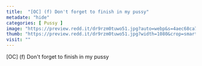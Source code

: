 ```yaml
---
title:  "[OC] (f) Don't forget to finish in my pussy"
metadate: "hide"
categories: [ Pussy ]
image: "https://preview.redd.it/dr9rzm0tuwo51.jpg?auto=webp&s=4aec68ca785ab1b9a12ae96ea74b9132927cc5f3"
thumb: "https://preview.redd.it/dr9rzm0tuwo51.jpg?width=1080&crop=smart&auto=webp&s=5f00595d4fba94020c65cb0e27bce548cd0b78f2"
visit: ""
---
```

[OC] (f) Don't forget to finish in my pussy
